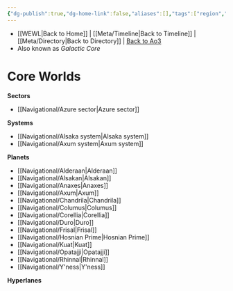 ```yaml
---
{"dg-publish":true,"dg-home-link":false,"aliases":[],"tags":["region","map","unfinished"],"permalink":"/navigational/core-worlds/","dgHomeLink":false,"dgPassFrontmatter":true}
---
```


- [[WEWL\|Back to Home]] | [[Meta/Timeline\|Back to Timeline]] | [[Meta/Directory\|Back to Directory]] | [Back to Ao3](https://archiveofourown.org/works/19334440/chapters/45992584)
- Also known as *Galactic Core*

# Core Worlds


**Sectors**
- [[Navigational/Azure sector\|Azure sector]]

**Systems**
- [[Navigational/Alsaka system\|Alsaka system]]
- [[Navigational/Axum system\|Axum system]]

**Planets**
- [[Navigational/Alderaan\|Alderaan]]
- [[Navigational/Alsakan\|Alsakan]]
- [[Navigational/Anaxes\|Anaxes]]
- [[Navigational/Axum\|Axum]]
- [[Navigational/Chandrila\|Chandrila]]
- [[Navigational/Columus\|Columus]]
- [[Navigational/Corellia\|Corellia]]
- [[Navigational/Duro\|Duro]]
- [[Navigational/Frisal\|Frisal]]
- [[Navigational/Hosnian Prime\|Hosnian Prime]]
- [[Navigational/Kuat\|Kuat]]
- [[Navigational/Opatajji\|Opatajji]]
- [[Navigational/Rhinnal\|Rhinnal]]
- [[Navigational/Y'ness\|Y'ness]]

**Hyperlanes**
